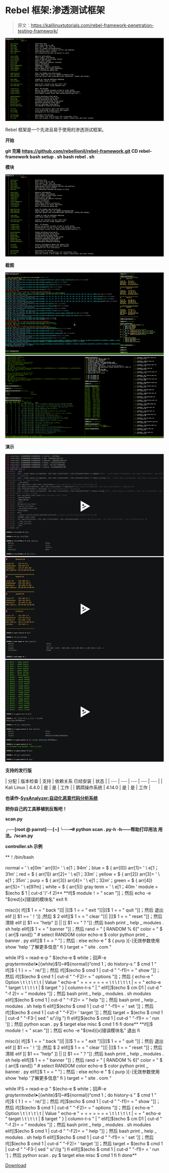 # Rebel 框架:渗透测试框架

> 原文：<https://kalilinuxtutorials.com/rebel-framework-penetration-testing-framework/>

[![Rebel Framework : Penetration Testing Framework](img//7538008b6ca62a5c2a77f937595f1e12.png "Rebel Framework : Penetration Testing Framework")](https://1.bp.blogspot.com/-m_4iSptzig8/XY9OPMWEm3I/AAAAAAAACrc/BGi2i6GghRstIBQHeXR2VSQ8EroQbb6NACLcBGAsYHQ/s1600/MODULES%2B%25281%2529.png)

Rebel 框架是一个先进且易于使用的渗透测试框架。

**开始**

**git 克隆 https://github.com/rebellionil/rebel-framework.git
CD rebel-framework
bash setup . sh
bash rebel . sh**

**模块**

![](img//203f9dd1fe9d80d879ee76e80802d402.png)

**截图**

![](img//e6eb4b883c8a7ebb063e0908034aea41.png)![](img//8bc656e2917a202ff52d1c9ec2319a66.png)

**演示**

[![](img//1cd282096668bf5b2661ee2ef3e2c88f.png)](https://asciinema.org/a/187287)[![](img//c55767268b141557b884e944a9d00ff5.png)](https://asciinema.org/a/187302)[![](img//6f9500d295aa942049f71124d3496316.png)](https://asciinema.org/a/187317)

**支持的发行版**

| 分配 | 版本检查 | 支持 | 依赖关系
已经安装 | 状态 |
| --- | --- | --- | --- | --- |
| Kali Linux | 4.4.0 | 是 | 是 | 工作 |
| 鹦鹉操作系统 | 4.14.0 | 是 | 是 | 工作 |

**也读作-[SysAnalyzer:自动化恶意代码分析系统](https://kalilinuxtutorials.com/sysanalyzer-automated-malcode-analysis-system/)**

**把你自己的工具移植到反叛吧！**

**scan.py**

┌**──[root @ parrot]──[~]
└──╼# python scan . py-h
-h——帮助打印用法
用法。/scan.py**

**controller.sh 示例**

**！/bin/bash

normal = ' \ e[0m '
arr[0]= ' \ e[1；94m’；blue = $ { arr[0]}
arr[1]= ' \ e[1；31m’；red = $ { arr[1]}
arr[2]= ' \ e[1；33m’；yellow = $ { arr[2]}
arr[3]= ' \ e[1；35m’；purp = $ { arr[3]}
arr[4]= ' \ e[1；32m’；green = $ { arr[4]}
arr[5]= ' \ e[97m]；white = $ { arr[5]}
gray term = ' \ e[1；40m '
module = $(echo $ 1 | cut-d '/'-f 2)** 
**if[$ module！= " scan "]]；然后
echo -e "${red}[x]错误的模块名"
exit
fi

misc(){
if[[$ 1 = = " back "]]| |[[$ 1 = = " exit "]]|[[$ 1 = = " quit "]]；然后
退出
elif [[ $1 == '！']] ;然后
$ 2
elif[[$ 1 = = " clear "]]| |[[$ 1 = = " reset "]]；然后
清除
elif [[ $1 == "help" ]] || [[ $1 == "？”]] ;然后
bash print _ help _ modules . sh help
elif[[$ 1 = = " banner "]]；然后
rand = " $[$ RANDOM % 6]"
color = " $ { arr[$ rand]} " # select RANDOM color
echo-e $ color
python print _ banner . py
elif[[$ 1 = = " "]；然后
:
else
echo-e " $ { purp }[-]无效参数使用 show 'help '了解更多信息"
fi
}
target = " site . com "

while IFS = read-e-p " $(echo-e $ white；回声-e ${grayterm}{rebel}➤[${white}$1]~#${normal})“cmd 1；do
history-s " $ cmd 1 "
if[[$ { 1 } = ~ ' re/']]；然后
if[[$(echo $ cmd 1 | cut-d " "-f1)= = " show "]]；然后
if[[$(echo $ cmd 1 | cut-d " "-F2)= = " options "]]；然后
{
echo-e " Option \ t \ t \ t \ t | Value "
echo-e " = = = = = = = \ t \ t \ t \ t | = = "
echo-e " target \ t \ t \ t | $ target "
} | column-t-s " | "
elif[[$(echo $ cm D1 | cut-d " "-f 2)= = " modules "]]；然后
bash print _ help _ modules . sh modules
elif[[$(echo $ cmd 1 | cut-d " "-F2)= = " help "]]；然后
bash print _ help _ modules . sh help
fi
elif[[$(echo $ cmd 1 | cut-d " "-f1)= = ' set ']]；然后
if[[$(echo $ cmd 1 | cut-d " "-F2)= ' target ']]；然后
target = $(echo $ cmd 1 | cut-d " "-F3-| sed " s/'//g ")
fi
elif[[$(echo $ cmd 1 | cut-d " "-f1)= = ' run ']]；然后
python scan . py $ target
else
misc $ cmd 1
fi
fi
done**
**if[[$ module！= " scan "]]；然后
echo -e "${red}[x]错误模块名"
退出
fi

misc(){
if[[$ 1 = = " back "]]| |[[$ 1 = = " exit "]]|[[$ 1 = = " quit "]]；然后
退出
elif [[ $1 == '！']] ;然后
$ 2
elif[[$ 1 = = " clear "]]| |[[$ 1 = = " reset "]]；然后
清除
elif [[ $1 == "help" ]] || [[ $1 == "？”]] ;然后
bash print _ help _ modules . sh help
elif[[$ 1 = = " banner "]]；然后
rand = " $[$ RANDOM % 6]"
color = " $ { arr[$ rand]} " # select RANDOM color
echo-e $ color
python print _ banner . py
elif[[$ 1 = = " "]；然后
:
else
echo-e " $ { purp }[-]无效参数使用 show 'help '了解更多信息"
fi
}
target = " site . com "

while IFS = read-e-p " $(echo-e $ white；回声-e ${grayterm}{rebel}➤[${white}$1]~#${normal})“cmd 1；do
history-s " $ cmd 1 "
if[[$ { 1 } = ~ ' re/']]；然后
if[[$(echo $ cmd 1 | cut-d " "-f1)= = " show "]]；然后
if[[$(echo $ cmd 1 | cut-d " "-F2)= = " options "]]；然后
{
echo-e " Option \ t \ t \ t \ t | Value "
echo-e " = = = = = = = \ t \ t \ t \ t | = = "
echo-e " target \ t \ t \ t | $ target "
} | column-t-s " | "
elif[[$(echo $ cm D1 | cut-d " "-f 2)= = " modules "]]；然后
bash print _ help _ modules . sh modules
elif[[$(echo $ cmd 1 | cut-d " "-F2)= = " help "]]；然后
bash print _ help _ modules . sh help
fi
elif[[$(echo $ cmd 1 | cut-d " "-f1)= = ' set ']]；然后
if[[$(echo $ cmd 1 | cut-d " "-F2)= ' target ']]；然后
target = $(echo $ cmd 1 | cut-d " "-F3-| sed " s/'//g ")
fi
elif[[$(echo $ cmd 1 | cut-d " "-f1)= = ' run ']；然后
python scan . py $ target
else
misc $ cmd 1
fi
fi
done**

[Download](https://github.com/reb311ion/rebel-framework)